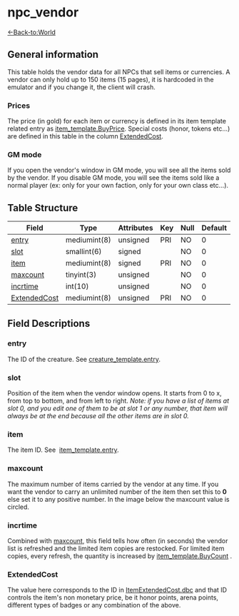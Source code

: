# npc\_vendor

[<-Back-to:World](database-world.md)

## General information

This table holds the vendor data for all NPCs that sell items or currencies. A vendor can only hold up to 150 items (15 pages), it is hardcoded in the emulator and if you change it, the client will crash.

### Prices

The price (in gold) for each item or currency is defined in its item template related entry as [item_template.BuyPrice](item_template#buyprice).
Special costs (honor, tokens etc...) are defined in this table in the column [ExtendedCost](#extendedcost).

### GM mode

If you open the vendor's window in GM mode, you will see all the items sold by the vendor. If you disable GM mode, you will see the items sold like a normal player (ex: only for your own faction, only for your own class etc...).


## Table Structure

|      Field        |    Type      | Attributes | Key | Null | Default |
|-------------------|--------------|------------|-----|------|---------|
| [entry][1]        | mediumint(8) | unsigned   | PRI | NO   | 0       |
| [slot][2]         | smallint(6)  | signed     |     | NO   | 0       |
| [item][3]         | mediumint(8) | signed     | PRI | NO   | 0       |
| [maxcount][4]     | tinyint(3)   | unsigned   |     | NO   | 0       |
| [incrtime][5]     | int(10)      | unsigned   |     | NO   | 0       |
| [ExtendedCost][6] | mediumint(8) | unsigned   | PRI | NO   | 0       |

[1]: #entry
[2]: #slot
[3]: #item
[4]: #maxcount
[5]: #incrtime
[6]: #extendedcost


## Field Descriptions

### entry

The ID of the creature. See [creature\_template.entry](creature_template#entry).

### slot

Position of the item when the vendor window opens. It starts from 0 to x, from top to bottom, and from left to right.
*Note: if you have a list of items at slot 0, and you edit one of them to be at slot 1 or any number, that item will always be at the end because all the other items are in slot 0.*

### item

The item ID. See  [item\_template.entry](item_template#entry).

### maxcount

The maximum number of items carried by the vendor at any time. If you want the vendor to carry an unlimited number of the item then set this to **0** else set it to any positive number. In the image below the maxcount value is circled.

### incrtime

Combined with [maxcount](#maxcount), this field tells how often (in seconds) the vendor list is refreshed and the limited item copies are restocked. For limited item copies, every refresh, the quantity is increased by [item\_template.BuyCount](item_template#buycount) .

### ExtendedCost

The value here corresponds to the ID in [ItemExtendedCost.dbc](NO_LINK_YET) and that ID controls the item's non monetary price, be it honor points, arena points, different types of badges or any combination of the above.
